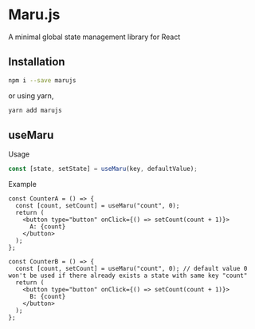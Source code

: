 # Maru.js

A minimal global state management library for React

## Installation

```bash
npm i --save marujs
```

or using yarn,

```bash
yarn add marujs
```

## useMaru

Usage

```typescript
const [state, setState] = useMaru(key, defaultValue);
```

Example

```tsx
const CounterA = () => {
  const [count, setCount] = useMaru("count", 0);
  return (
    <button type="button" onClick={() => setCount(count + 1)}>
      A: {count}
    </button>
  );
};

const CounterB = () => {
  const [count, setCount] = useMaru("count", 0); // default value 0 won't be used if there already exists a state with same key "count"
  return (
    <button type="button" onClick={() => setCount(count + 1)}>
      B: {count}
    </button>
  );
};
```
